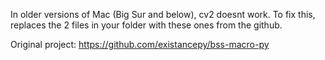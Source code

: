 In older versions of Mac (Big Sur and below), cv2 doesnt work. To fix this, replaces the 2 files in your folder with these ones from the github.

Original project: https://github.com/existancepy/bss-macro-py
